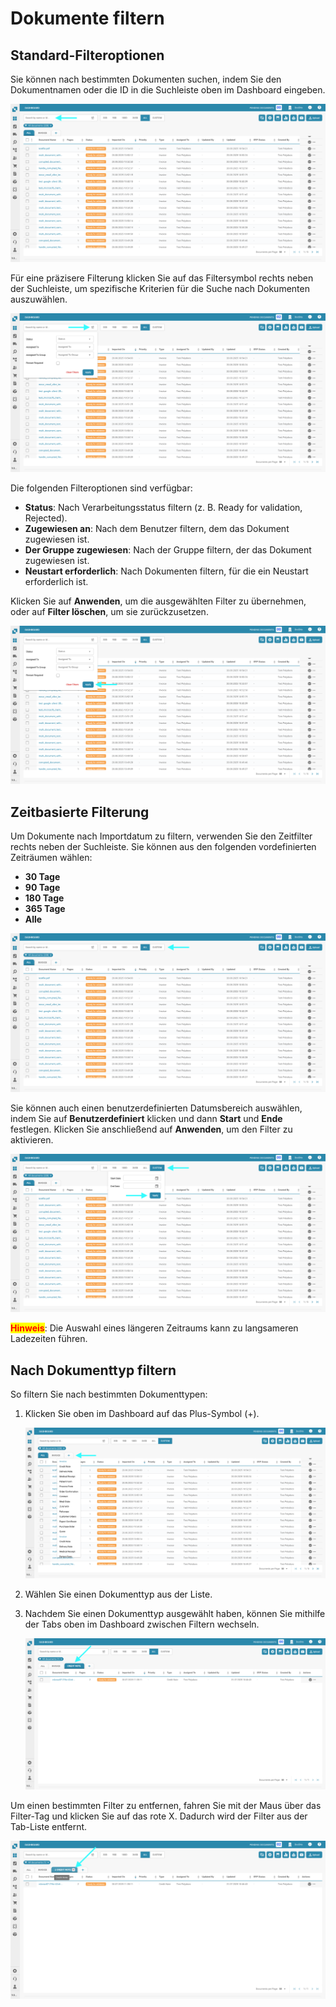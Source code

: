 # Dokumente filtern

## Standard-Filteroptionen

Sie können nach bestimmten Dokumenten suchen, indem Sie den Dokumentnamen oder die ID in die Suchleiste oben im Dashboard eingeben.

![](https://raw.githubusercontent.com/Fellow-Consulting-AG/docbits/refs/heads/main/readme/.gitbook/assets/FilteringDocs_1.png)

Für eine präzisere Filterung klicken Sie auf das Filtersymbol rechts neben der Suchleiste, um spezifische Kriterien für die Suche nach Dokumenten auszuwählen.

![](https://raw.githubusercontent.com/Fellow-Consulting-AG/docbits/refs/heads/main/readme/.gitbook/assets/FilteringDocs_2.png)

Die folgenden Filteroptionen sind verfügbar:

* **Status**: Nach Verarbeitungsstatus filtern (z. B. Ready for validation, Rejected).
* **Zugewiesen an**: Nach dem Benutzer filtern, dem das Dokument zugewiesen ist.
* **Der Gruppe zugewiesen**: Nach der Gruppe filtern, der das Dokument zugewiesen ist.
* **Neustart erforderlich**: Nach Dokumenten filtern, für die ein Neustart erforderlich ist.

Klicken Sie auf **Anwenden**, um die ausgewählten Filter zu übernehmen, oder auf **Filter löschen**, um sie zurückzusetzen.

![](https://raw.githubusercontent.com/Fellow-Consulting-AG/docbits/refs/heads/main/readme/.gitbook/assets/FilteringDocs_3.png)

## Zeitbasierte Filterung

Um Dokumente nach Importdatum zu filtern, verwenden Sie den Zeitfilter rechts neben der Suchleiste. Sie können aus den folgenden vordefinierten Zeiträumen wählen:

* **30 Tage**
* **90 Tage**
* **180 Tage**
* **365 Tage**
* **Alle**

![](https://raw.githubusercontent.com/Fellow-Consulting-AG/docbits/refs/heads/main/readme/.gitbook/assets/FilteringDocs_4.png)

Sie können auch einen benutzerdefinierten Datumsbereich auswählen, indem Sie auf **Benutzerdefiniert** klicken und dann **Start** und **Ende** festlegen. Klicken Sie anschließend auf **Anwenden**, um den Filter zu aktivieren.

![](https://raw.githubusercontent.com/Fellow-Consulting-AG/docbits/refs/heads/main/readme/.gitbook/assets/FilteringDocs_5.png)

<mark style="color:red;">**Hinweis**</mark>: Die Auswahl eines längeren Zeitraums kann zu langsameren Ladezeiten führen.

## Nach Dokumenttyp filtern

So filtern Sie nach bestimmten Dokumenttypen:

1.  Klicken Sie oben im Dashboard auf das Plus-Symbol (+).

    ![](https://raw.githubusercontent.com/Fellow-Consulting-AG/docbits/refs/heads/main/readme/.gitbook/assets/FilteringDocs_6.png)
2. Wählen Sie einen Dokumenttyp aus der Liste.
3.  Nachdem Sie einen Dokumenttyp ausgewählt haben, können Sie mithilfe der Tabs oben im Dashboard zwischen Filtern wechseln.

    ![](https://raw.githubusercontent.com/Fellow-Consulting-AG/docbits/refs/heads/main/readme/.gitbook/assets/FilteringDocs_7.png)

Um einen bestimmten Filter zu entfernen, fahren Sie mit der Maus über das Filter-Tag und klicken Sie auf das rote X. Dadurch wird der Filter aus der Tab-Liste entfernt.

![](https://raw.githubusercontent.com/Fellow-Consulting-AG/docbits/refs/heads/main/readme/.gitbook/assets/FilteringDocs_8.png)
